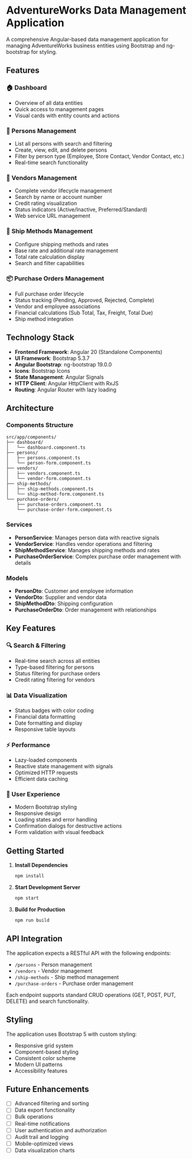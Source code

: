 # AdventureWorks Data Management Application

A comprehensive Angular-based data management application for managing AdventureWorks business entities using Bootstrap and ng-bootstrap for styling.

## Features

### 🏠 Dashboard
- Overview of all data entities
- Quick access to management pages
- Visual cards with entity counts and actions

### 👥 Persons Management
- List all persons with search and filtering
- Create, view, edit, and delete persons
- Filter by person type (Employee, Store Contact, Vendor Contact, etc.)
- Real-time search functionality

### 🏢 Vendors Management
- Complete vendor lifecycle management
- Search by name or account number
- Credit rating visualization
- Status indicators (Active/Inactive, Preferred/Standard)
- Web service URL management

### 🚚 Ship Methods Management
- Configure shipping methods and rates
- Base rate and additional rate management
- Total rate calculation display
- Search and filter capabilities

### 📦 Purchase Orders Management
- Full purchase order lifecycle
- Status tracking (Pending, Approved, Rejected, Complete)
- Vendor and employee associations
- Financial calculations (Sub Total, Tax, Freight, Total Due)
- Ship method integration

## Technology Stack

- **Frontend Framework**: Angular 20 (Standalone Components)
- **UI Framework**: Bootstrap 5.3.7
- **Angular Bootstrap**: ng-bootstrap 19.0.0
- **Icons**: Bootstrap Icons
- **State Management**: Angular Signals
- **HTTP Client**: Angular HttpClient with RxJS
- **Routing**: Angular Router with lazy loading

## Architecture

### Components Structure
```
src/app/components/
├── dashboard/
│   └── dashboard.component.ts
├── persons/
│   ├── persons.component.ts
│   └── person-form.component.ts
├── vendors/
│   ├── vendors.component.ts
│   └── vendor-form.component.ts
├── ship-methods/
│   ├── ship-methods.component.ts
│   └── ship-method-form.component.ts
└── purchase-orders/
    ├── purchase-orders.component.ts
    └── purchase-order-form.component.ts
```

### Services
- **PersonService**: Manages person data with reactive signals
- **VendorService**: Handles vendor operations and filtering
- **ShipMethodService**: Manages shipping methods and rates
- **PurchaseOrderService**: Complex purchase order management with details

### Models
- **PersonDto**: Customer and employee information
- **VendorDto**: Supplier and vendor data
- **ShipMethodDto**: Shipping configuration
- **PurchaseOrderDto**: Order management with relationships

## Key Features

### 🔍 Search & Filtering
- Real-time search across all entities
- Type-based filtering for persons
- Status filtering for purchase orders
- Credit rating filtering for vendors

### 📊 Data Visualization
- Status badges with color coding
- Financial data formatting
- Date formatting and display
- Responsive table layouts

### ⚡ Performance
- Lazy-loaded components
- Reactive state management with signals
- Optimized HTTP requests
- Efficient data caching

### 🎨 User Experience
- Modern Bootstrap styling
- Responsive design
- Loading states and error handling
- Confirmation dialogs for destructive actions
- Form validation with visual feedback

## Getting Started

1. **Install Dependencies**
   ```bash
   npm install
   ```

2. **Start Development Server**
   ```bash
   npm start
   ```

3. **Build for Production**
   ```bash
   npm run build
   ```

## API Integration

The application expects a RESTful API with the following endpoints:

- `/persons` - Person management
- `/vendors` - Vendor management  
- `/ship-methods` - Ship method management
- `/purchase-orders` - Purchase order management

Each endpoint supports standard CRUD operations (GET, POST, PUT, DELETE) and search functionality.

## Styling

The application uses Bootstrap 5 with custom styling:
- Responsive grid system
- Component-based styling
- Consistent color scheme
- Modern UI patterns
- Accessibility features

## Future Enhancements

- [ ] Advanced filtering and sorting
- [ ] Data export functionality
- [ ] Bulk operations
- [ ] Real-time notifications
- [ ] User authentication and authorization
- [ ] Audit trail and logging
- [ ] Mobile-optimized views
- [ ] Data visualization charts
